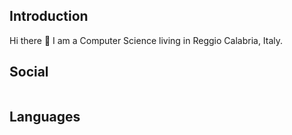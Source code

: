 <h2> Introduction </h2>
Hi there 👋 I am a Computer Science living in Reggio Calabria, Italy.

<h2> Social </h2>
<img src"gh_link.svg"><img src"gl_link.svg">
<h2> Languages </h2>
